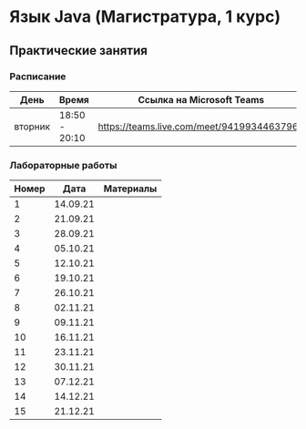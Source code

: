 # Язык Java (Магистратура, 1 курс)

## Практические занятия

### Расписание

| День        | Время         | Ссылка на Microsoft Teams                  |
| ----------- | ------------- | ------------------------------------------ |
| вторник     | 18:50 - 20:10 | https://teams.live.com/meet/94199344637961 |

### Лабораторные работы

| Номер | Дата     | Материалы |
| ----- | -------- | --------- |
| 1     | 14.09.21 |           |
| 2     | 21.09.21 |           |
| 3     | 28.09.21 |           |
| 4     | 05.10.21 |           |
| 5     | 12.10.21 |           |
| 6     | 19.10.21 |           |
| 7     | 26.10.21 |           |
| 8     | 02.11.21 |           |
| 9     | 09.11.21 |           |
| 10    | 16.11.21 |           |
| 11    | 23.11.21 |           |
| 12    | 30.11.21 |           |
| 13    | 07.12.21 |           |
| 14    | 14.12.21 |           |
| 15    | 21.12.21 |           |
